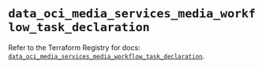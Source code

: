 # `data_oci_media_services_media_workflow_task_declaration`

Refer to the Terraform Registry for docs: [`data_oci_media_services_media_workflow_task_declaration`](https://registry.terraform.io/providers/hashicorp/oci/7.19.0/docs/data-sources/media_services_media_workflow_task_declaration).
